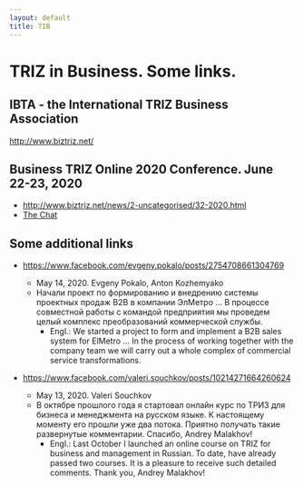 ```yaml
---
layout: default
title: TIB
---
```


# TRIZ in Business. Some links.

## IBTA - the International TRIZ Business Association

<http://www.biztriz.net/>

## Business TRIZ Online 2020 Conference. June 22-23, 2020 

* <http://www.biztriz.net/news/2-uncategorised/32-2020.html>
* [The Chat](Texts/BusinessTRIZ-2020-Chat.txt) 

## Some additional links

* <https://www.facebook.com/evgeny.pokalo/posts/2754708661304769>
  - May 14, 2020. Evgeny Pokalo, Anton Kozhemyako  
  - Начали проект по формированию и внедрению системы проектных продаж В2В в
    компании ЭлМетро ...  В процессе совместной работы с командой предприятия
    мы проведем целый комплекс преобразований коммерческой службы.
    - Engl.: We started a project to form and implement a B2B sales system for
      ElMetro ...  In the process of working together with the company team we
      will carry out a whole complex of commercial service transformations.

* <https://www.facebook.com/valeri.souchkov/posts/10214271664260624>
  - May 13, 2020. Valeri Souchkov
  - В октябре прошлого года я стартовал онлайн курс по ТРИЗ для бизнеса и
    менеджмента на русском языке. К настоящему моменту его прошли уже два
    потока. Приятно получать такие развернутые комментарии. Спасибо, Andrey
    Malakhov!
    - Engl.: Last October I launched an online course on TRIZ for business and
      management in Russian. To date, have already passed two courses. It is a
      pleasure to receive such detailed comments. Thank you, Andrey Malakhov!
